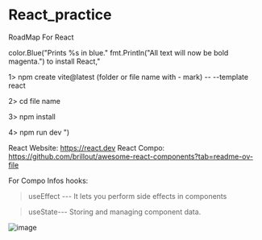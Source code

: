 # React_practice
RoadMap For React

color.Blue("Prints %s in blue."
fmt.Println("All text will now be bold magenta.")
to install React,"

1> npm create vite@latest (folder or file name with - mark) -- --template react

2> cd file name

3> npm install

4> npm run dev
")

React Website: https://react.dev
React Compo: https://github.com/brillout/awesome-react-components?tab=readme-ov-file

For Compo Infos hooks:
> useEffect --- It lets you perform side effects in components

> useState--- Storing and managing component data.


![image](https://github.com/user-attachments/assets/224202a4-4391-4483-b17e-983d707bc749)

